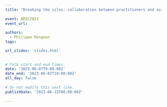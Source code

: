 ```yaml
---
title: "Breaking the silos: collaboration between practitioners and academics in the Canadian LIS community"
 
event: BRIC2023
event_url:
  
authors:
  - Philippe Mongeon
tags:

url_slides: 'slides.html'
 
 
# Talk start and end times.
date: '2023-06-07T9:00:00Z'
date_end: '2023-06-07T10:00:00Z'
all_day: false
 
# Do not modify this next line.
publishDate: '2022-06-15T00:00:00Z'
 
---
```

